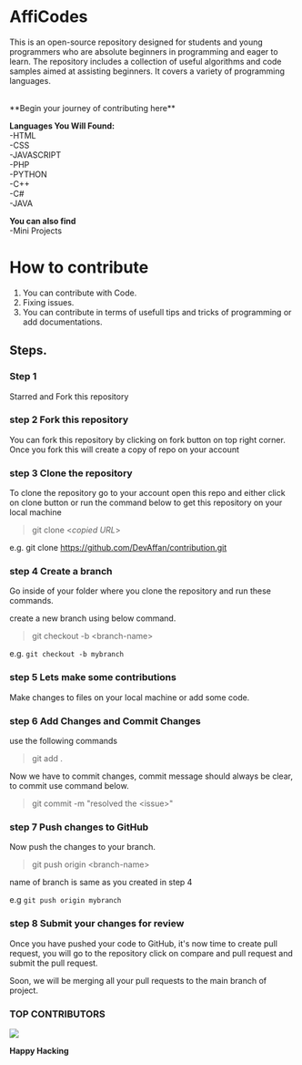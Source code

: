 # AffiCodes

This is an open-source repository designed for students and young programmers who are absolute beginners in programming and eager to learn. The repository includes a collection of useful algorithms and code samples aimed at assisting beginners. It covers a variety of programming languages.

<br>
**Begin your journey of contributing here**<be />

**Languages You Will Found:**<br />
-HTML<br />
-CSS<br />
-JAVASCRIPT<br />
-PHP<br />
-PYTHON<br />
-C++<br />
-C#<br />
-JAVA<br />

**You can also find**</br>
-Mini Projects 

# How to contribute
1. You can contribute with Code.
2. Fixing issues.
3. You can contribute in terms of usefull tips and tricks of programming or add documentations.

## Steps.
### Step 1
Starred and Fork this repository
### step 2 Fork this repository
You can fork this repository by clicking on fork button on top right corner. Once you fork this will create a copy of repo on your account
### step 3 Clone the repository 
To clone the repository go to your account open this repo and either click on clone button or run the command below to get this repository on your local machine

> git clone <_copied URL_>

e.g. git clone https://github.com/DevAffan/contribution.git

### step 4 Create a branch
Go inside of your folder where you clone the repository and run these commands.

create a new branch using below command.

> git checkout -b \<branch-name\>

e.g. `git checkout -b mybranch`

### step 5 Lets make some contributions
Make changes to files on your local machine or add some code. 

### step 6 Add Changes and Commit Changes
use the following commands

> git add .

Now we have to commit changes, commit message should always be clear, to commit use command below.

> git commit -m "resolved the \<issue\>"

### step 7 Push changes to GitHub
Now push the changes to your branch.

> git push origin \<branch-name\>

name of branch is same as you created in step 4

e.g `git push origin mybranch`

### step 8 Submit your changes for review
Once you have pushed your code to GitHub, it's now time to create pull request, you will go to the repository click on compare and pull request and submit the pull request.

Soon, we will be merging all your pull requests to the main branch of project.




### TOP CONTRIBUTORS

<a href="https://github.com/DevAffan/AffiCodes/graphs/contributors">
  <img src="https://contrib.rocks/image?repo=DevAffan/AffiCodes" />
</a>

**Happy Hacking**
